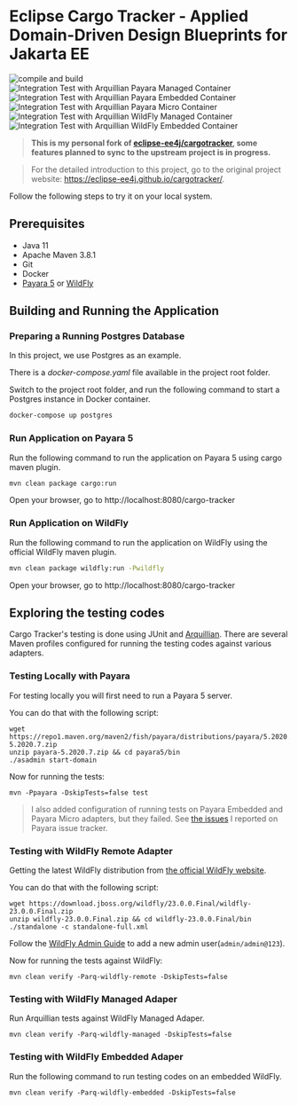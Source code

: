 # Eclipse Cargo Tracker - Applied Domain-Driven Design Blueprints for Jakarta EE

![compile and build](https://github.com/hantsy/cargotracker/workflows/build/badge.svg)
![Integration Test with Arquillian Payara Managed Container](https://github.com/hantsy/cargotracker/workflows/it-with-arq-payara-managed/badge.svg)
![Integration Test with Arquillian Payara Embedded Container](https://github.com/hantsy/cargotracker/workflows/it-with-arq-payara-embedded/badge.svg)
![Integration Test with Arquillian Payara Micro Container](https://github.com/hantsy/cargotracker/workflows/it-with-arq-payara-micro/badge.svg)
![Integration Test with Arquillian WildFly Managed Container](https://github.com/hantsy/cargotracker/workflows/it-with-arq-wildfly-managed/badge.svg)
![Integration Test with Arquillian WildFly Embedded Container](https://github.com/hantsy/cargotracker/workflows/it-with-arq-wildfly-embedded/badge.svg)

> **This is my personal fork of [eclipse-ee4j/cargotracker](https://github.com/eclipse-ee4j/cargotracker), some features planned to sync to the upstream project is in progress.**

> For the detailed introduction to this project, go to the original project website: https://eclipse-ee4j.github.io/cargotracker/.

Follow the following steps to try it on your local system.

## Prerequisites

* Java 11
* Apache Maven 3.8.1
* Git
* Docker
* [Payara 5](https://www.payara.fish/downloads/) or [WildFly](https://www.wildfly.org)

## Building and Running the Application

### Preparing a Running Postgres Database

In this project, we use Postgres as an example.

There is a *docker-compose.yaml* file available in the project root folder.

Switch to the project root folder, and run  the following command to start a Postgres instance in Docker  container.

```bash
docker-compose up postgres
```

### Run Application on Payara 5

Run the following command to run the application on Payara 5 using cargo maven plugin.

```bash
mvn clean package cargo:run
```
Open your browser, go to http://localhost:8080/cargo-tracker

### Run Application on WildFly 

Run the following command to run the application on WildFly  using the official WildFly maven plugin.

```bash
mvn clean package wildfly:run -Pwildfly
```
Open your browser, go to http://localhost:8080/cargo-tracker


## Exploring the testing codes

Cargo Tracker's testing is done using JUnit and [Arquillian](http://arquillian.org/). There are several Maven profiles configured for running the testing codes against various adapters.

### Testing Locally with Payara

For testing locally you will first need to run a Payara 5 server.

You can do that with the following script:

```shell script
wget https://repo1.maven.org/maven2/fish/payara/distributions/payara/5.2020.7/payara-5.2020.7.zip
unzip payara-5.2020.7.zip && cd payara5/bin
./asadmin start-domain
```

Now for running the tests:

```shell script
mvn -Ppayara -DskipTests=false test
```
> I also added configuration of running tests on Payara Embedded and Payara Micro adapters, but they failed. See [the issues](https://github.com/payara/ecosystem-support/issues/created_by/hantsy) I reported on Payara issue tracker.

###  Testing with WildFly Remote Adapter

Getting the latest WildFly distribution from [the official WildFly website](https://www.wildfly.org).

You can do that with the following script:

```shell script
wget https://download.jboss.org/wildfly/23.0.0.Final/wildfly-23.0.0.Final.zip
unzip wildfly-23.0.0.Final.zip && cd wildfly-23.0.0.Final/bin
./standalone -c standalone-full.xml
```

Follow the [WildFly Admin Guide](https://docs.wildfly.org/23/Admin_Guide.html#add-user-utility) to add a new admin user(`admin/admin@123`).

Now for running the tests against WildFly:

```shell script
mvn clean verify -Parq-wildfly-remote -DskipTests=false
```

###  Testing with WildFly Managed Adaper

Run Arquillian tests against WildFly Managed Adaper.

```shell script
mvn clean verify -Parq-wildfly-managed -DskipTests=false
```

###  Testing with WildFly Embedded Adaper

Run the following command to run testing codes on an embedded WildFly.

```shell script
mvn clean verify -Parq-wildfly-embedded -DskipTests=false
```

